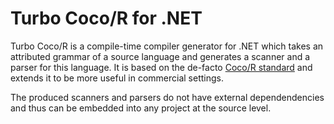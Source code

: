 # Turbo Coco/R for .NET
Turbo Coco/R is a compile-time compiler generator for .NET which takes an attributed grammar of a source language and generates a scanner and a parser for this language. It is based on the de-facto [Coco/R standard](https://ssw.jku.at/Research/Projects/Coco/) and extends it to be more useful in commercial settings.

The produced scanners and parsers do not have external dependendencies and thus can be embedded into any project at the source level.
